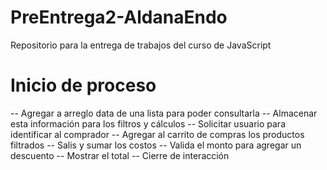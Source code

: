 # PreEntrega2-AldanaEndo
Repositorio para la entrega de trabajos del curso de JavaScript

# Inicio de proceso 
-- Agregar a arreglo data de una lista para poder consultarla
-- Almacenar esta información para los filtros y cálculos
-- Solicitar usuario para identificar al comprador
-- Agregar al carrito de compras los productos filtrados
-- Salis y sumar los costos
-- Valida el monto para agregar un descuento
-- Mostrar el total 
-- Cierre de interacción